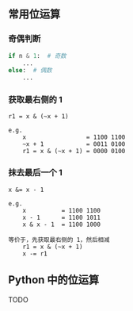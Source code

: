 <!-- Tag: 位运算 -->


## 常用位运算

### 奇偶判断
```python
if n & 1:  # 奇数
    ...
else:  # 偶数
    ...
```

### 获取最右侧的 1
```
r1 = x & (~x + 1)

e.g.
    x                 = 1100 1100
    ~x + 1            = 0011 0100
    r1 = x & (~x + 1) = 0000 0100
```

### 抹去最后一个 1
```
x &= x - 1

e.g.
    x          = 1100 1100
    x - 1      = 1100 1011
    x & x - 1  = 1100 1000

等价于，先获取最右侧的 1，然后相减
    r1 = x & (~x + 1)
    x -= r1
```

## Python 中的位运算
TODO